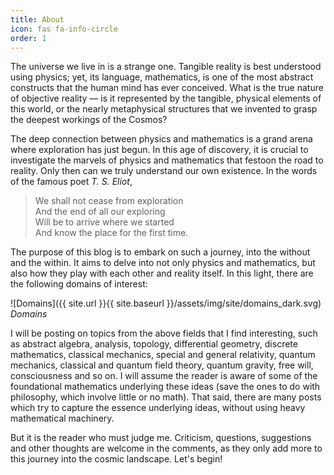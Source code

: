 ```yaml
---
title: About
icon: fas fa-info-circle
order: 1
---
```


The universe we live in is a strange one. Tangible reality is best understood using physics; yet, its language, mathematics, is one of the most abstract constructs that the human mind has ever conceived. What is the true nature of objective reality — is it represented by the tangible, physical elements of this world, or the nearly metaphysical structures that we invented to grasp the deepest workings of the Cosmos?

The deep connection between physics and mathematics is a grand arena where exploration has just begun. In this age of discovery, it is crucial to investigate the marvels of physics and mathematics that festoon the road to reality. Only then can we truly understand our own existence. In the words of the famous poet _T. S. Eliot_,

> We shall not cease from exploration <br>
And the end of all our exploring <br>
Will be to arrive where we started <br>
And know the place for the first time.

The purpose of this blog is to embark on such a journey, into the without and the within. It aims to delve into not only physics and mathematics, but also how they play with each other and reality itself. In this light, there are the following domains of interest:

![Domains]({{ site.url }}{{ site.baseurl }}/assets/img/site/domains_dark.svg)
_Domains_

I will be posting on topics from the above fields that I find interesting, such as abstract algebra, analysis, topology, differential geometry, discrete mathematics, classical mechanics, special and general relativity, quantum mechanics, classical and quantum field theory, quantum gravity, free will, consciousness and so on. I will assume the reader is aware of some of the foundational mathematics underlying these ideas (save the ones to do with philosophy, which involve little or no math). That said, there are many posts which try to capture the essence underlying ideas, without using heavy mathematical machinery.

But it is the reader who must judge me. Criticism, questions, suggestions and other thoughts are welcome in the comments, as they only add more to this journey into the cosmic landscape. Let's begin!
